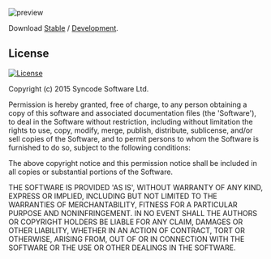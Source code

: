 ![preview](https://raw.githubusercontent.com/syncode/WP-Boilerplate/develop/assets/images/ui/featured-logo.png)

[prd]: https://github.com/syncode/WP-Boilerplate/archive/master.zip
[dev]: https://github.com/syncode/WP-Boilerplate/archive/develop.zip

Download [Stable][prd] / [Development][dev].

## License

[![License](http://img.shields.io/badge/License-MIT-blue.svg)](http://opensource.org/licenses/MIT)

Copyright (c) 2015 Syncode Software Ltd.

Permission is hereby granted, free of charge, to any person obtaining
a copy of this software and associated documentation files (the
'Software'), to deal in the Software without restriction, including
without limitation the rights to use, copy, modify, merge, publish,
distribute, sublicense, and/or sell copies of the Software, and to
permit persons to whom the Software is furnished to do so, subject to
the following conditions:

The above copyright notice and this permission notice shall be
included in all copies or substantial portions of the Software.

THE SOFTWARE IS PROVIDED 'AS IS', WITHOUT WARRANTY OF ANY KIND,
EXPRESS OR IMPLIED, INCLUDING BUT NOT LIMITED TO THE WARRANTIES OF
MERCHANTABILITY, FITNESS FOR A PARTICULAR PURPOSE AND NONINFRINGEMENT.
IN NO EVENT SHALL THE AUTHORS OR COPYRIGHT HOLDERS BE LIABLE FOR ANY
CLAIM, DAMAGES OR OTHER LIABILITY, WHETHER IN AN ACTION OF CONTRACT,
TORT OR OTHERWISE, ARISING FROM, OUT OF OR IN CONNECTION WITH THE
SOFTWARE OR THE USE OR OTHER DEALINGS IN THE SOFTWARE.
